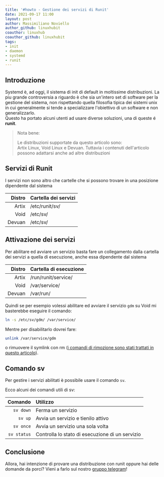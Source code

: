 ```yaml
---
title: '#howto - Gestione dei servizi di Runit' 
date: 2021-09-17 11:00
layout: post 
author: Massimiliano Noviello
author_github: linuxhubit 
coauthor: linuxhub
coauthor_github: linuxhubit
tags: 
- init 
- daemon 
- systemd
- runit
---
```




## Introduzione

Systemd è, ad oggi, il sistema di init di default in moltissime distribuzioni. La piu grande controversia a riguardo è che sia un'intero set di software per la gestione del sistema, non rispettando quella filosofia tipica dei sistemi unix in cui generalmente si tende a specializzare l'obiettivo di un software e non generalizzarlo.  
Questo ha portato alcuni utenti ad usare diverse soluzioni, una di queste é **runit**.


> Nota bene: 
> 
> Le distribuzioni supportate da questo articolo sono:  
> Artix Linux, Void Linux e Devuan.
> Tuttavia i contenuti dell'articolo possono adattarsi anche ad altre distribuzioni



## Servizi di Runit

I servizi non sono altro che cartelle che si possono trovare in una posizione dipendente dal sistema

| Distro | Cartella dei servizi |
| ------:|:-------------------- |
| Artix  | /etc/runit/sv/       |
| Void   | /etc/sv/             |
| Devuan | /etc/sv/             |



## Attivazione dei servizi

Per abilitare ed avviare un servizio basta fare un collegamento dalla cartella dei servizi a quella di esecuzione, anche essa dipendente dal sistema

| Distro | Cartella di esecuzione |
| ------:| ---------------------- |
| Artix  | /run/runit/service/    |
| Void   | /var/service/          |
| Devuan | /var/run/              |



Quindi se per esempio volessi abilitare ed avviare il servizio `gdm` su Void mi basterebbe eseguire il comando:

```bash
ln -s /etc/sv/gdm/ /var/service/
```

Mentre per disabilitarlo dovrei fare:

```bash
unlink /var/service/gdm
```

o rimuovere il symlink con rm ([i comandi di rimozione sono stati trattati in questo articolo](https://linuxhub.it/articles/howto-shredding-e-rimozione-dei-file/)).



## Comando sv

Per gestire i servizi abilitati è possibile usare il comando `sv`.

Ecco alcuni dei comandi utili di sv:

| Comando     | Utilizzo                                        |
| -----------:|:----------------------------------------------- |
| `sv down`   | Ferma un servizio                               |
| `sv up`     | Avvia un servizio e tienilo attivo              |
| `sv once`   | Avvia un servizio una sola volta                |
| `sv status` | Controlla lo stato di esecuzione di un servizio |



## Conclusione

Allora, hai intenzione di provare una distribuzione con runit oppure hai delle domande da porci? Vieni a farlo sul nostro [gruppo telegram](https://t.me/linuxpeople)!


